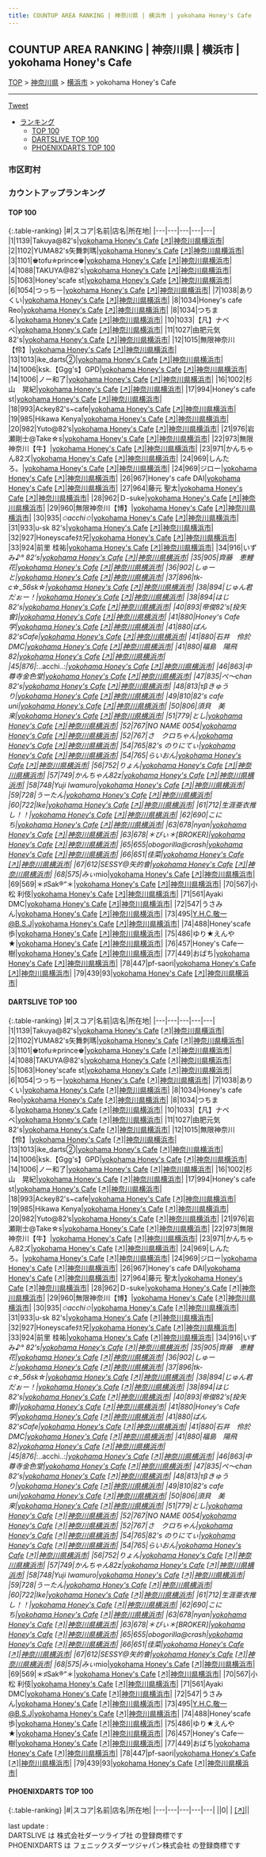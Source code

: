 ```yaml
---
title: COUNTUP AREA RANKING | 神奈川県 | 横浜市 | yokohama Honey's Cafe
---
```

## COUNTUP AREA RANKING | 神奈川県 | 横浜市 | yokohama Honey's Cafe

[TOP](/darts/rank/) > [神奈川県](/darts/rank/神奈川県/) > [横浜市](/darts/rank/神奈川県/横浜市/) > yokohama Honey's Cafe

___

<a href="https://twitter.com/share?ref_src=twsrc%5Etfw" data-text="COUNTUP AREA RANKING | 神奈川県横浜市yokohama Honey's Cafe" class="twitter-share-button" data-hashtags="DARTSLIVE,PHOENIXDARTS,darts,ダーツ" data-show-count="false">Tweet</a>

* [ランキング](#カウントアップランキング)
    * [TOP 100](#top-100)
    * [DARTSLIVE TOP 100](#dartslive-top-100)
    * [PHOENIXDARTS TOP 100](#phoenixdarts-top-100)

### 市区町村

<ul>

</ul>

### カウントアップランキング

#### TOP 100



{:.table-ranking}
|#|スコア|名前|店名|所在地|
|---|---|---|---|---|
|1|1139|<span class="rank-name-dl">Takuya@82&#x27;s</span>|<a href="/darts/rank/shops/77fa41a1565e825c0d9b047a20a7ba1e.html">yokohama Honey's Cafe</a> <a href="https://search.dartslive.com/jp/shop/77fa41a1565e825c0d9b047a20a7ba1e">[↗]</a>|<a href="/darts/rank/神奈川県/横浜市">神奈川県横浜市</a>|
|2|1102|<span class="rank-name-dl">YUMA82&#x27;s矢舞刺瑪</span>|<a href="/darts/rank/shops/77fa41a1565e825c0d9b047a20a7ba1e.html">yokohama Honey's Cafe</a> <a href="https://search.dartslive.com/jp/shop/77fa41a1565e825c0d9b047a20a7ba1e">[↗]</a>|<a href="/darts/rank/神奈川県/横浜市">神奈川県横浜市</a>|
|3|1101|<span class="rank-name-dl">♚tofu✯prince♚</span>|<a href="/darts/rank/shops/77fa41a1565e825c0d9b047a20a7ba1e.html">yokohama Honey's Cafe</a> <a href="https://search.dartslive.com/jp/shop/77fa41a1565e825c0d9b047a20a7ba1e">[↗]</a>|<a href="/darts/rank/神奈川県/横浜市">神奈川県横浜市</a>|
|4|1088|<span class="rank-name-dl">TAKUYA@82&#x27;s</span>|<a href="/darts/rank/shops/77fa41a1565e825c0d9b047a20a7ba1e.html">yokohama Honey's Cafe</a> <a href="https://search.dartslive.com/jp/shop/77fa41a1565e825c0d9b047a20a7ba1e">[↗]</a>|<a href="/darts/rank/神奈川県/横浜市">神奈川県横浜市</a>|
|5|1063|<span class="rank-name-dl">Honey&#x27;scafe st</span>|<a href="/darts/rank/shops/77fa41a1565e825c0d9b047a20a7ba1e.html">yokohama Honey's Cafe</a> <a href="https://search.dartslive.com/jp/shop/77fa41a1565e825c0d9b047a20a7ba1e">[↗]</a>|<a href="/darts/rank/神奈川県/横浜市">神奈川県横浜市</a>|
|6|1054|<span class="rank-name-dl">つっちー</span>|<a href="/darts/rank/shops/77fa41a1565e825c0d9b047a20a7ba1e.html">yokohama Honey's Cafe</a> <a href="https://search.dartslive.com/jp/shop/77fa41a1565e825c0d9b047a20a7ba1e">[↗]</a>|<a href="/darts/rank/神奈川県/横浜市">神奈川県横浜市</a>|
|7|1038|<span class="rank-name-dl">ありくい</span>|<a href="/darts/rank/shops/77fa41a1565e825c0d9b047a20a7ba1e.html">yokohama Honey's Cafe</a> <a href="https://search.dartslive.com/jp/shop/77fa41a1565e825c0d9b047a20a7ba1e">[↗]</a>|<a href="/darts/rank/神奈川県/横浜市">神奈川県横浜市</a>|
|8|1034|<span class="rank-name-dl">Honey&#x27;s cafe Reo</span>|<a href="/darts/rank/shops/77fa41a1565e825c0d9b047a20a7ba1e.html">yokohama Honey's Cafe</a> <a href="https://search.dartslive.com/jp/shop/77fa41a1565e825c0d9b047a20a7ba1e">[↗]</a>|<a href="/darts/rank/神奈川県/横浜市">神奈川県横浜市</a>|
|8|1034|<span class="rank-name-dl">つちまる</span>|<a href="/darts/rank/shops/77fa41a1565e825c0d9b047a20a7ba1e.html">yokohama Honey's Cafe</a> <a href="https://search.dartslive.com/jp/shop/77fa41a1565e825c0d9b047a20a7ba1e">[↗]</a>|<a href="/darts/rank/神奈川県/横浜市">神奈川県横浜市</a>|
|10|1033|<span class="rank-name-dl">【凡】ナベベ</span>|<a href="/darts/rank/shops/77fa41a1565e825c0d9b047a20a7ba1e.html">yokohama Honey's Cafe</a> <a href="https://search.dartslive.com/jp/shop/77fa41a1565e825c0d9b047a20a7ba1e">[↗]</a>|<a href="/darts/rank/神奈川県/横浜市">神奈川県横浜市</a>|
|11|1027|<span class="rank-name-dl">由肥元気82&#x27;s</span>|<a href="/darts/rank/shops/77fa41a1565e825c0d9b047a20a7ba1e.html">yokohama Honey's Cafe</a> <a href="https://search.dartslive.com/jp/shop/77fa41a1565e825c0d9b047a20a7ba1e">[↗]</a>|<a href="/darts/rank/神奈川県/横浜市">神奈川県横浜市</a>|
|12|1015|<span class="rank-name-dl">無限神奈川【伶】</span>|<a href="/darts/rank/shops/77fa41a1565e825c0d9b047a20a7ba1e.html">yokohama Honey's Cafe</a> <a href="https://search.dartslive.com/jp/shop/77fa41a1565e825c0d9b047a20a7ba1e">[↗]</a>|<a href="/darts/rank/神奈川県/横浜市">神奈川県横浜市</a>|
|13|1013|<span class="rank-name-dl">ike_darts②</span>|<a href="/darts/rank/shops/77fa41a1565e825c0d9b047a20a7ba1e.html">yokohama Honey's Cafe</a> <a href="https://search.dartslive.com/jp/shop/77fa41a1565e825c0d9b047a20a7ba1e">[↗]</a>|<a href="/darts/rank/神奈川県/横浜市">神奈川県横浜市</a>|
|14|1006|<span class="rank-name-dl">ksk.【Ggg&#x27;s】GPD</span>|<a href="/darts/rank/shops/77fa41a1565e825c0d9b047a20a7ba1e.html">yokohama Honey's Cafe</a> <a href="https://search.dartslive.com/jp/shop/77fa41a1565e825c0d9b047a20a7ba1e">[↗]</a>|<a href="/darts/rank/神奈川県/横浜市">神奈川県横浜市</a>|
|14|1006|<span class="rank-name-dl">ノー和了</span>|<a href="/darts/rank/shops/77fa41a1565e825c0d9b047a20a7ba1e.html">yokohama Honey's Cafe</a> <a href="https://search.dartslive.com/jp/shop/77fa41a1565e825c0d9b047a20a7ba1e">[↗]</a>|<a href="/darts/rank/神奈川県/横浜市">神奈川県横浜市</a>|
|16|1002|<span class="rank-name-dl">杉山　晃紀</span>|<a href="/darts/rank/shops/77fa41a1565e825c0d9b047a20a7ba1e.html">yokohama Honey's Cafe</a> <a href="https://search.dartslive.com/jp/shop/77fa41a1565e825c0d9b047a20a7ba1e">[↗]</a>|<a href="/darts/rank/神奈川県/横浜市">神奈川県横浜市</a>|
|17|994|<span class="rank-name-dl">Honey&#x27;s cafe st</span>|<a href="/darts/rank/shops/77fa41a1565e825c0d9b047a20a7ba1e.html">yokohama Honey's Cafe</a> <a href="https://search.dartslive.com/jp/shop/77fa41a1565e825c0d9b047a20a7ba1e">[↗]</a>|<a href="/darts/rank/神奈川県/横浜市">神奈川県横浜市</a>|
|18|993|<span class="rank-name-dl">Ackey82&#x27;s~cafe</span>|<a href="/darts/rank/shops/77fa41a1565e825c0d9b047a20a7ba1e.html">yokohama Honey's Cafe</a> <a href="https://search.dartslive.com/jp/shop/77fa41a1565e825c0d9b047a20a7ba1e">[↗]</a>|<a href="/darts/rank/神奈川県/横浜市">神奈川県横浜市</a>|
|19|985|<span class="rank-name-dl">Hikawa Kenya</span>|<a href="/darts/rank/shops/77fa41a1565e825c0d9b047a20a7ba1e.html">yokohama Honey's Cafe</a> <a href="https://search.dartslive.com/jp/shop/77fa41a1565e825c0d9b047a20a7ba1e">[↗]</a>|<a href="/darts/rank/神奈川県/横浜市">神奈川県横浜市</a>|
|20|982|<span class="rank-name-dl">Yuto@82’s</span>|<a href="/darts/rank/shops/77fa41a1565e825c0d9b047a20a7ba1e.html">yokohama Honey's Cafe</a> <a href="https://search.dartslive.com/jp/shop/77fa41a1565e825c0d9b047a20a7ba1e">[↗]</a>|<a href="/darts/rank/神奈川県/横浜市">神奈川県横浜市</a>|
|21|976|<span class="rank-name-dl">岩瀬剛士@Take☆s</span>|<a href="/darts/rank/shops/77fa41a1565e825c0d9b047a20a7ba1e.html">yokohama Honey's Cafe</a> <a href="https://search.dartslive.com/jp/shop/77fa41a1565e825c0d9b047a20a7ba1e">[↗]</a>|<a href="/darts/rank/神奈川県/横浜市">神奈川県横浜市</a>|
|22|973|<span class="rank-name-dl">無限神奈川【牛】</span>|<a href="/darts/rank/shops/77fa41a1565e825c0d9b047a20a7ba1e.html">yokohama Honey's Cafe</a> <a href="https://search.dartslive.com/jp/shop/77fa41a1565e825c0d9b047a20a7ba1e">[↗]</a>|<a href="/darts/rank/神奈川県/横浜市">神奈川県横浜市</a>|
|23|971|<span class="rank-name-dl">かんちゃん82ズ</span>|<a href="/darts/rank/shops/77fa41a1565e825c0d9b047a20a7ba1e.html">yokohama Honey's Cafe</a> <a href="https://search.dartslive.com/jp/shop/77fa41a1565e825c0d9b047a20a7ba1e">[↗]</a>|<a href="/darts/rank/神奈川県/横浜市">神奈川県横浜市</a>|
|24|969|<span class="rank-name-dl">しんたろ。</span>|<a href="/darts/rank/shops/77fa41a1565e825c0d9b047a20a7ba1e.html">yokohama Honey's Cafe</a> <a href="https://search.dartslive.com/jp/shop/77fa41a1565e825c0d9b047a20a7ba1e">[↗]</a>|<a href="/darts/rank/神奈川県/横浜市">神奈川県横浜市</a>|
|24|969|<span class="rank-name-dl">ジロー</span>|<a href="/darts/rank/shops/77fa41a1565e825c0d9b047a20a7ba1e.html">yokohama Honey's Cafe</a> <a href="https://search.dartslive.com/jp/shop/77fa41a1565e825c0d9b047a20a7ba1e">[↗]</a>|<a href="/darts/rank/神奈川県/横浜市">神奈川県横浜市</a>|
|26|967|<span class="rank-name-dl">Honey&#x27;s cafe DAI</span>|<a href="/darts/rank/shops/77fa41a1565e825c0d9b047a20a7ba1e.html">yokohama Honey's Cafe</a> <a href="https://search.dartslive.com/jp/shop/77fa41a1565e825c0d9b047a20a7ba1e">[↗]</a>|<a href="/darts/rank/神奈川県/横浜市">神奈川県横浜市</a>|
|27|964|<span class="rank-name-dl">藤元 聖太</span>|<a href="/darts/rank/shops/77fa41a1565e825c0d9b047a20a7ba1e.html">yokohama Honey's Cafe</a> <a href="https://search.dartslive.com/jp/shop/77fa41a1565e825c0d9b047a20a7ba1e">[↗]</a>|<a href="/darts/rank/神奈川県/横浜市">神奈川県横浜市</a>|
|28|962|<span class="rank-name-dl">Ｄ-suke</span>|<a href="/darts/rank/shops/77fa41a1565e825c0d9b047a20a7ba1e.html">yokohama Honey's Cafe</a> <a href="https://search.dartslive.com/jp/shop/77fa41a1565e825c0d9b047a20a7ba1e">[↗]</a>|<a href="/darts/rank/神奈川県/横浜市">神奈川県横浜市</a>|
|29|960|<span class="rank-name-dl">無限神奈川【博】</span>|<a href="/darts/rank/shops/77fa41a1565e825c0d9b047a20a7ba1e.html">yokohama Honey's Cafe</a> <a href="https://search.dartslive.com/jp/shop/77fa41a1565e825c0d9b047a20a7ba1e">[↗]</a>|<a href="/darts/rank/神奈川県/横浜市">神奈川県横浜市</a>|
|30|935|<span class="rank-name-dl">*✩acchi✩*</span>|<a href="/darts/rank/shops/77fa41a1565e825c0d9b047a20a7ba1e.html">yokohama Honey's Cafe</a> <a href="https://search.dartslive.com/jp/shop/77fa41a1565e825c0d9b047a20a7ba1e">[↗]</a>|<a href="/darts/rank/神奈川県/横浜市">神奈川県横浜市</a>|
|31|933|<span class="rank-name-dl">u-sk 82&#x27;s</span>|<a href="/darts/rank/shops/77fa41a1565e825c0d9b047a20a7ba1e.html">yokohama Honey's Cafe</a> <a href="https://search.dartslive.com/jp/shop/77fa41a1565e825c0d9b047a20a7ba1e">[↗]</a>|<a href="/darts/rank/神奈川県/横浜市">神奈川県横浜市</a>|
|32|927|<span class="rank-name-dl">Honeyscafeﾀｶ兄</span>|<a href="/darts/rank/shops/77fa41a1565e825c0d9b047a20a7ba1e.html">yokohama Honey's Cafe</a> <a href="https://search.dartslive.com/jp/shop/77fa41a1565e825c0d9b047a20a7ba1e">[↗]</a>|<a href="/darts/rank/神奈川県/横浜市">神奈川県横浜市</a>|
|33|924|<span class="rank-name-dl">前里 桂祐</span>|<a href="/darts/rank/shops/77fa41a1565e825c0d9b047a20a7ba1e.html">yokohama Honey's Cafe</a> <a href="https://search.dartslive.com/jp/shop/77fa41a1565e825c0d9b047a20a7ba1e">[↗]</a>|<a href="/darts/rank/神奈川県/横浜市">神奈川県横浜市</a>|
|34|916|<span class="rank-name-dl">いずみ♪*° 82&#x27;s</span>|<a href="/darts/rank/shops/77fa41a1565e825c0d9b047a20a7ba1e.html">yokohama Honey's Cafe</a> <a href="https://search.dartslive.com/jp/shop/77fa41a1565e825c0d9b047a20a7ba1e">[↗]</a>|<a href="/darts/rank/神奈川県/横浜市">神奈川県横浜市</a>|
|35|905|<span class="rank-name-dl">齊藤　恵鯉花</span>|<a href="/darts/rank/shops/77fa41a1565e825c0d9b047a20a7ba1e.html">yokohama Honey's Cafe</a> <a href="https://search.dartslive.com/jp/shop/77fa41a1565e825c0d9b047a20a7ba1e">[↗]</a>|<a href="/darts/rank/神奈川県/横浜市">神奈川県横浜市</a>|
|36|902|<span class="rank-name-dl">しゅーと</span>|<a href="/darts/rank/shops/77fa41a1565e825c0d9b047a20a7ba1e.html">yokohama Honey's Cafe</a> <a href="https://search.dartslive.com/jp/shop/77fa41a1565e825c0d9b047a20a7ba1e">[↗]</a>|<a href="/darts/rank/神奈川県/横浜市">神奈川県横浜市</a>|
|37|896|<span class="rank-name-dl">tk-c☆_56sk☆</span>|<a href="/darts/rank/shops/77fa41a1565e825c0d9b047a20a7ba1e.html">yokohama Honey's Cafe</a> <a href="https://search.dartslive.com/jp/shop/77fa41a1565e825c0d9b047a20a7ba1e">[↗]</a>|<a href="/darts/rank/神奈川県/横浜市">神奈川県横浜市</a>|
|38|894|<span class="rank-name-dl">じゅん君だぉー！</span>|<a href="/darts/rank/shops/77fa41a1565e825c0d9b047a20a7ba1e.html">yokohama Honey's Cafe</a> <a href="https://search.dartslive.com/jp/shop/77fa41a1565e825c0d9b047a20a7ba1e">[↗]</a>|<a href="/darts/rank/神奈川県/横浜市">神奈川県横浜市</a>|
|38|894|<span class="rank-name-dl">はじ 82&#x27;s</span>|<a href="/darts/rank/shops/77fa41a1565e825c0d9b047a20a7ba1e.html">yokohama Honey's Cafe</a> <a href="https://search.dartslive.com/jp/shop/77fa41a1565e825c0d9b047a20a7ba1e">[↗]</a>|<a href="/darts/rank/神奈川県/横浜市">神奈川県横浜市</a>|
|40|893|<span class="rank-name-dl">帝俊82&#x27;s[投矢會]</span>|<a href="/darts/rank/shops/77fa41a1565e825c0d9b047a20a7ba1e.html">yokohama Honey's Cafe</a> <a href="https://search.dartslive.com/jp/shop/77fa41a1565e825c0d9b047a20a7ba1e">[↗]</a>|<a href="/darts/rank/神奈川県/横浜市">神奈川県横浜市</a>|
|41|880|<span class="rank-name-dl">Honey&#x27;s Cafe 学</span>|<a href="/darts/rank/shops/77fa41a1565e825c0d9b047a20a7ba1e.html">yokohama Honey's Cafe</a> <a href="https://search.dartslive.com/jp/shop/77fa41a1565e825c0d9b047a20a7ba1e">[↗]</a>|<a href="/darts/rank/神奈川県/横浜市">神奈川県横浜市</a>|
|41|880|<span class="rank-name-dl">ばん 82&#x27;sCafe</span>|<a href="/darts/rank/shops/77fa41a1565e825c0d9b047a20a7ba1e.html">yokohama Honey's Cafe</a> <a href="https://search.dartslive.com/jp/shop/77fa41a1565e825c0d9b047a20a7ba1e">[↗]</a>|<a href="/darts/rank/神奈川県/横浜市">神奈川県横浜市</a>|
|41|880|<span class="rank-name-dl">石井　伶於　DMC</span>|<a href="/darts/rank/shops/77fa41a1565e825c0d9b047a20a7ba1e.html">yokohama Honey's Cafe</a> <a href="https://search.dartslive.com/jp/shop/77fa41a1565e825c0d9b047a20a7ba1e">[↗]</a>|<a href="/darts/rank/神奈川県/横浜市">神奈川県横浜市</a>|
|41|880|<span class="rank-name-dl">福島　陽飛 82</span>|<a href="/darts/rank/shops/77fa41a1565e825c0d9b047a20a7ba1e.html">yokohama Honey's Cafe</a> <a href="https://search.dartslive.com/jp/shop/77fa41a1565e825c0d9b047a20a7ba1e">[↗]</a>|<a href="/darts/rank/神奈川県/横浜市">神奈川県横浜市</a>|
|45|876|<span class="rank-name-dl">*:..acchi..:*</span>|<a href="/darts/rank/shops/77fa41a1565e825c0d9b047a20a7ba1e.html">yokohama Honey's Cafe</a> <a href="https://search.dartslive.com/jp/shop/77fa41a1565e825c0d9b047a20a7ba1e">[↗]</a>|<a href="/darts/rank/神奈川県/横浜市">神奈川県横浜市</a>|
|46|863|<span class="rank-name-dl">中尊寺金色堂</span>|<a href="/darts/rank/shops/77fa41a1565e825c0d9b047a20a7ba1e.html">yokohama Honey's Cafe</a> <a href="https://search.dartslive.com/jp/shop/77fa41a1565e825c0d9b047a20a7ba1e">[↗]</a>|<a href="/darts/rank/神奈川県/横浜市">神奈川県横浜市</a>|
|47|835|<span class="rank-name-dl">ぺ～chan 82&#x27;s</span>|<a href="/darts/rank/shops/77fa41a1565e825c0d9b047a20a7ba1e.html">yokohama Honey's Cafe</a> <a href="https://search.dartslive.com/jp/shop/77fa41a1565e825c0d9b047a20a7ba1e">[↗]</a>|<a href="/darts/rank/神奈川県/横浜市">神奈川県横浜市</a>|
|48|813|<span class="rank-name-dl">τβきゅうり</span>|<a href="/darts/rank/shops/77fa41a1565e825c0d9b047a20a7ba1e.html">yokohama Honey's Cafe</a> <a href="https://search.dartslive.com/jp/shop/77fa41a1565e825c0d9b047a20a7ba1e">[↗]</a>|<a href="/darts/rank/神奈川県/横浜市">神奈川県横浜市</a>|
|49|810|<span class="rank-name-dl">82&#x27;s cafe uni</span>|<a href="/darts/rank/shops/77fa41a1565e825c0d9b047a20a7ba1e.html">yokohama Honey's Cafe</a> <a href="https://search.dartslive.com/jp/shop/77fa41a1565e825c0d9b047a20a7ba1e">[↗]</a>|<a href="/darts/rank/神奈川県/横浜市">神奈川県横浜市</a>|
|50|806|<span class="rank-name-dl">須貝　美来</span>|<a href="/darts/rank/shops/77fa41a1565e825c0d9b047a20a7ba1e.html">yokohama Honey's Cafe</a> <a href="https://search.dartslive.com/jp/shop/77fa41a1565e825c0d9b047a20a7ba1e">[↗]</a>|<a href="/darts/rank/神奈川県/横浜市">神奈川県横浜市</a>|
|51|779|<span class="rank-name-dl">とし</span>|<a href="/darts/rank/shops/77fa41a1565e825c0d9b047a20a7ba1e.html">yokohama Honey's Cafe</a> <a href="https://search.dartslive.com/jp/shop/77fa41a1565e825c0d9b047a20a7ba1e">[↗]</a>|<a href="/darts/rank/神奈川県/横浜市">神奈川県横浜市</a>|
|52|767|<span class="rank-name-dl">NO NAME 0054</span>|<a href="/darts/rank/shops/77fa41a1565e825c0d9b047a20a7ba1e.html">yokohama Honey's Cafe</a> <a href="https://search.dartslive.com/jp/shop/77fa41a1565e825c0d9b047a20a7ba1e">[↗]</a>|<a href="/darts/rank/神奈川県/横浜市">神奈川県横浜市</a>|
|52|767|<span class="rank-name-dl">さ　クロちゃん</span>|<a href="/darts/rank/shops/77fa41a1565e825c0d9b047a20a7ba1e.html">yokohama Honey's Cafe</a> <a href="https://search.dartslive.com/jp/shop/77fa41a1565e825c0d9b047a20a7ba1e">[↗]</a>|<a href="/darts/rank/神奈川県/横浜市">神奈川県横浜市</a>|
|54|765|<span class="rank-name-dl">82&#x27;s のりにてぃ</span>|<a href="/darts/rank/shops/77fa41a1565e825c0d9b047a20a7ba1e.html">yokohama Honey's Cafe</a> <a href="https://search.dartslive.com/jp/shop/77fa41a1565e825c0d9b047a20a7ba1e">[↗]</a>|<a href="/darts/rank/神奈川県/横浜市">神奈川県横浜市</a>|
|54|765|<span class="rank-name-dl">らいおん</span>|<a href="/darts/rank/shops/77fa41a1565e825c0d9b047a20a7ba1e.html">yokohama Honey's Cafe</a> <a href="https://search.dartslive.com/jp/shop/77fa41a1565e825c0d9b047a20a7ba1e">[↗]</a>|<a href="/darts/rank/神奈川県/横浜市">神奈川県横浜市</a>|
|56|752|<span class="rank-name-dl">りょん</span>|<a href="/darts/rank/shops/77fa41a1565e825c0d9b047a20a7ba1e.html">yokohama Honey's Cafe</a> <a href="https://search.dartslive.com/jp/shop/77fa41a1565e825c0d9b047a20a7ba1e">[↗]</a>|<a href="/darts/rank/神奈川県/横浜市">神奈川県横浜市</a>|
|57|749|<span class="rank-name-dl">かんちゃん82z</span>|<a href="/darts/rank/shops/77fa41a1565e825c0d9b047a20a7ba1e.html">yokohama Honey's Cafe</a> <a href="https://search.dartslive.com/jp/shop/77fa41a1565e825c0d9b047a20a7ba1e">[↗]</a>|<a href="/darts/rank/神奈川県/横浜市">神奈川県横浜市</a>|
|58|748|<span class="rank-name-dl">Yuji Iwamuro</span>|<a href="/darts/rank/shops/77fa41a1565e825c0d9b047a20a7ba1e.html">yokohama Honey's Cafe</a> <a href="https://search.dartslive.com/jp/shop/77fa41a1565e825c0d9b047a20a7ba1e">[↗]</a>|<a href="/darts/rank/神奈川県/横浜市">神奈川県横浜市</a>|
|59|728|<span class="rank-name-dl">うーたん</span>|<a href="/darts/rank/shops/77fa41a1565e825c0d9b047a20a7ba1e.html">yokohama Honey's Cafe</a> <a href="https://search.dartslive.com/jp/shop/77fa41a1565e825c0d9b047a20a7ba1e">[↗]</a>|<a href="/darts/rank/神奈川県/横浜市">神奈川県横浜市</a>|
|60|722|<span class="rank-name-dl">Ike</span>|<a href="/darts/rank/shops/77fa41a1565e825c0d9b047a20a7ba1e.html">yokohama Honey's Cafe</a> <a href="https://search.dartslive.com/jp/shop/77fa41a1565e825c0d9b047a20a7ba1e">[↗]</a>|<a href="/darts/rank/神奈川県/横浜市">神奈川県横浜市</a>|
|61|712|<span class="rank-name-dl">生涯亜衣推し！！</span>|<a href="/darts/rank/shops/77fa41a1565e825c0d9b047a20a7ba1e.html">yokohama Honey's Cafe</a> <a href="https://search.dartslive.com/jp/shop/77fa41a1565e825c0d9b047a20a7ba1e">[↗]</a>|<a href="/darts/rank/神奈川県/横浜市">神奈川県横浜市</a>|
|62|690|<span class="rank-name-dl">こにち</span>|<a href="/darts/rank/shops/77fa41a1565e825c0d9b047a20a7ba1e.html">yokohama Honey's Cafe</a> <a href="https://search.dartslive.com/jp/shop/77fa41a1565e825c0d9b047a20a7ba1e">[↗]</a>|<a href="/darts/rank/神奈川県/横浜市">神奈川県横浜市</a>|
|63|678|<span class="rank-name-dl">nyan</span>|<a href="/darts/rank/shops/77fa41a1565e825c0d9b047a20a7ba1e.html">yokohama Honey's Cafe</a> <a href="https://search.dartslive.com/jp/shop/77fa41a1565e825c0d9b047a20a7ba1e">[↗]</a>|<a href="/darts/rank/神奈川県/横浜市">神奈川県横浜市</a>|
|63|678|<span class="rank-name-dl">＊ぴぃ＊[BROKER]</span>|<a href="/darts/rank/shops/77fa41a1565e825c0d9b047a20a7ba1e.html">yokohama Honey's Cafe</a> <a href="https://search.dartslive.com/jp/shop/77fa41a1565e825c0d9b047a20a7ba1e">[↗]</a>|<a href="/darts/rank/神奈川県/横浜市">神奈川県横浜市</a>|
|65|655|<span class="rank-name-dl">obogorilla@crash</span>|<a href="/darts/rank/shops/77fa41a1565e825c0d9b047a20a7ba1e.html">yokohama Honey's Cafe</a> <a href="https://search.dartslive.com/jp/shop/77fa41a1565e825c0d9b047a20a7ba1e">[↗]</a>|<a href="/darts/rank/神奈川県/横浜市">神奈川県横浜市</a>|
|66|651|<span class="rank-name-dl">佳菜</span>|<a href="/darts/rank/shops/77fa41a1565e825c0d9b047a20a7ba1e.html">yokohama Honey's Cafe</a> <a href="https://search.dartslive.com/jp/shop/77fa41a1565e825c0d9b047a20a7ba1e">[↗]</a>|<a href="/darts/rank/神奈川県/横浜市">神奈川県横浜市</a>|
|67|612|<span class="rank-name-dl">SESSY@矢的會</span>|<a href="/darts/rank/shops/77fa41a1565e825c0d9b047a20a7ba1e.html">yokohama Honey's Cafe</a> <a href="https://search.dartslive.com/jp/shop/77fa41a1565e825c0d9b047a20a7ba1e">[↗]</a>|<a href="/darts/rank/神奈川県/横浜市">神奈川県横浜市</a>|
|68|575|<span class="rank-name-dl">みぃ*mio</span>|<a href="/darts/rank/shops/77fa41a1565e825c0d9b047a20a7ba1e.html">yokohama Honey's Cafe</a> <a href="https://search.dartslive.com/jp/shop/77fa41a1565e825c0d9b047a20a7ba1e">[↗]</a>|<a href="/darts/rank/神奈川県/横浜市">神奈川県横浜市</a>|
|69|569|<span class="rank-name-dl">＊♯Sak®︎“＊</span>|<a href="/darts/rank/shops/77fa41a1565e825c0d9b047a20a7ba1e.html">yokohama Honey's Cafe</a> <a href="https://search.dartslive.com/jp/shop/77fa41a1565e825c0d9b047a20a7ba1e">[↗]</a>|<a href="/darts/rank/神奈川県/横浜市">神奈川県横浜市</a>|
|70|567|<span class="rank-name-dl">小松 利伎</span>|<a href="/darts/rank/shops/77fa41a1565e825c0d9b047a20a7ba1e.html">yokohama Honey's Cafe</a> <a href="https://search.dartslive.com/jp/shop/77fa41a1565e825c0d9b047a20a7ba1e">[↗]</a>|<a href="/darts/rank/神奈川県/横浜市">神奈川県横浜市</a>|
|71|561|<span class="rank-name-dl">Ayaki DMC</span>|<a href="/darts/rank/shops/77fa41a1565e825c0d9b047a20a7ba1e.html">yokohama Honey's Cafe</a> <a href="https://search.dartslive.com/jp/shop/77fa41a1565e825c0d9b047a20a7ba1e">[↗]</a>|<a href="/darts/rank/神奈川県/横浜市">神奈川県横浜市</a>|
|72|547|<span class="rank-name-dl">うさみん</span>|<a href="/darts/rank/shops/77fa41a1565e825c0d9b047a20a7ba1e.html">yokohama Honey's Cafe</a> <a href="https://search.dartslive.com/jp/shop/77fa41a1565e825c0d9b047a20a7ba1e">[↗]</a>|<a href="/darts/rank/神奈川県/横浜市">神奈川県横浜市</a>|
|73|495|<span class="rank-name-dl">Y.H.C.敬一@B.S.J</span>|<a href="/darts/rank/shops/77fa41a1565e825c0d9b047a20a7ba1e.html">yokohama Honey's Cafe</a> <a href="https://search.dartslive.com/jp/shop/77fa41a1565e825c0d9b047a20a7ba1e">[↗]</a>|<a href="/darts/rank/神奈川県/横浜市">神奈川県横浜市</a>|
|74|488|<span class="rank-name-dl">Honey&#x27;scafe 歩</span>|<a href="/darts/rank/shops/77fa41a1565e825c0d9b047a20a7ba1e.html">yokohama Honey's Cafe</a> <a href="https://search.dartslive.com/jp/shop/77fa41a1565e825c0d9b047a20a7ba1e">[↗]</a>|<a href="/darts/rank/神奈川県/横浜市">神奈川県横浜市</a>|
|75|486|<span class="rank-name-dl">ゆり★えんや★</span>|<a href="/darts/rank/shops/77fa41a1565e825c0d9b047a20a7ba1e.html">yokohama Honey's Cafe</a> <a href="https://search.dartslive.com/jp/shop/77fa41a1565e825c0d9b047a20a7ba1e">[↗]</a>|<a href="/darts/rank/神奈川県/横浜市">神奈川県横浜市</a>|
|76|457|<span class="rank-name-dl">Honey&#x27;s Cafe一樹</span>|<a href="/darts/rank/shops/77fa41a1565e825c0d9b047a20a7ba1e.html">yokohama Honey's Cafe</a> <a href="https://search.dartslive.com/jp/shop/77fa41a1565e825c0d9b047a20a7ba1e">[↗]</a>|<a href="/darts/rank/神奈川県/横浜市">神奈川県横浜市</a>|
|77|449|<span class="rank-name-dl">おばち</span>|<a href="/darts/rank/shops/77fa41a1565e825c0d9b047a20a7ba1e.html">yokohama Honey's Cafe</a> <a href="https://search.dartslive.com/jp/shop/77fa41a1565e825c0d9b047a20a7ba1e">[↗]</a>|<a href="/darts/rank/神奈川県/横浜市">神奈川県横浜市</a>|
|78|447|<span class="rank-name-dl">pf-saori</span>|<a href="/darts/rank/shops/77fa41a1565e825c0d9b047a20a7ba1e.html">yokohama Honey's Cafe</a> <a href="https://search.dartslive.com/jp/shop/77fa41a1565e825c0d9b047a20a7ba1e">[↗]</a>|<a href="/darts/rank/神奈川県/横浜市">神奈川県横浜市</a>|
|79|439|<span class="rank-name-dl">93</span>|<a href="/darts/rank/shops/77fa41a1565e825c0d9b047a20a7ba1e.html">yokohama Honey's Cafe</a> <a href="https://search.dartslive.com/jp/shop/77fa41a1565e825c0d9b047a20a7ba1e">[↗]</a>|<a href="/darts/rank/神奈川県/横浜市">神奈川県横浜市</a>|


#### DARTSLIVE TOP 100



{:.table-ranking}
|#|スコア|名前|店名|所在地|
|---|---|---|---|---|
|1|1139|<span class="rank-name-dl">Takuya@82&#x27;s</span>|<a href="/darts/rank/shops/77fa41a1565e825c0d9b047a20a7ba1e.html">yokohama Honey's Cafe</a> <a href="https://search.dartslive.com/jp/shop/77fa41a1565e825c0d9b047a20a7ba1e">[↗]</a>|<a href="/darts/rank/神奈川県/横浜市">神奈川県横浜市</a>|
|2|1102|<span class="rank-name-dl">YUMA82&#x27;s矢舞刺瑪</span>|<a href="/darts/rank/shops/77fa41a1565e825c0d9b047a20a7ba1e.html">yokohama Honey's Cafe</a> <a href="https://search.dartslive.com/jp/shop/77fa41a1565e825c0d9b047a20a7ba1e">[↗]</a>|<a href="/darts/rank/神奈川県/横浜市">神奈川県横浜市</a>|
|3|1101|<span class="rank-name-dl">♚tofu✯prince♚</span>|<a href="/darts/rank/shops/77fa41a1565e825c0d9b047a20a7ba1e.html">yokohama Honey's Cafe</a> <a href="https://search.dartslive.com/jp/shop/77fa41a1565e825c0d9b047a20a7ba1e">[↗]</a>|<a href="/darts/rank/神奈川県/横浜市">神奈川県横浜市</a>|
|4|1088|<span class="rank-name-dl">TAKUYA@82&#x27;s</span>|<a href="/darts/rank/shops/77fa41a1565e825c0d9b047a20a7ba1e.html">yokohama Honey's Cafe</a> <a href="https://search.dartslive.com/jp/shop/77fa41a1565e825c0d9b047a20a7ba1e">[↗]</a>|<a href="/darts/rank/神奈川県/横浜市">神奈川県横浜市</a>|
|5|1063|<span class="rank-name-dl">Honey&#x27;scafe st</span>|<a href="/darts/rank/shops/77fa41a1565e825c0d9b047a20a7ba1e.html">yokohama Honey's Cafe</a> <a href="https://search.dartslive.com/jp/shop/77fa41a1565e825c0d9b047a20a7ba1e">[↗]</a>|<a href="/darts/rank/神奈川県/横浜市">神奈川県横浜市</a>|
|6|1054|<span class="rank-name-dl">つっちー</span>|<a href="/darts/rank/shops/77fa41a1565e825c0d9b047a20a7ba1e.html">yokohama Honey's Cafe</a> <a href="https://search.dartslive.com/jp/shop/77fa41a1565e825c0d9b047a20a7ba1e">[↗]</a>|<a href="/darts/rank/神奈川県/横浜市">神奈川県横浜市</a>|
|7|1038|<span class="rank-name-dl">ありくい</span>|<a href="/darts/rank/shops/77fa41a1565e825c0d9b047a20a7ba1e.html">yokohama Honey's Cafe</a> <a href="https://search.dartslive.com/jp/shop/77fa41a1565e825c0d9b047a20a7ba1e">[↗]</a>|<a href="/darts/rank/神奈川県/横浜市">神奈川県横浜市</a>|
|8|1034|<span class="rank-name-dl">Honey&#x27;s cafe Reo</span>|<a href="/darts/rank/shops/77fa41a1565e825c0d9b047a20a7ba1e.html">yokohama Honey's Cafe</a> <a href="https://search.dartslive.com/jp/shop/77fa41a1565e825c0d9b047a20a7ba1e">[↗]</a>|<a href="/darts/rank/神奈川県/横浜市">神奈川県横浜市</a>|
|8|1034|<span class="rank-name-dl">つちまる</span>|<a href="/darts/rank/shops/77fa41a1565e825c0d9b047a20a7ba1e.html">yokohama Honey's Cafe</a> <a href="https://search.dartslive.com/jp/shop/77fa41a1565e825c0d9b047a20a7ba1e">[↗]</a>|<a href="/darts/rank/神奈川県/横浜市">神奈川県横浜市</a>|
|10|1033|<span class="rank-name-dl">【凡】ナベベ</span>|<a href="/darts/rank/shops/77fa41a1565e825c0d9b047a20a7ba1e.html">yokohama Honey's Cafe</a> <a href="https://search.dartslive.com/jp/shop/77fa41a1565e825c0d9b047a20a7ba1e">[↗]</a>|<a href="/darts/rank/神奈川県/横浜市">神奈川県横浜市</a>|
|11|1027|<span class="rank-name-dl">由肥元気82&#x27;s</span>|<a href="/darts/rank/shops/77fa41a1565e825c0d9b047a20a7ba1e.html">yokohama Honey's Cafe</a> <a href="https://search.dartslive.com/jp/shop/77fa41a1565e825c0d9b047a20a7ba1e">[↗]</a>|<a href="/darts/rank/神奈川県/横浜市">神奈川県横浜市</a>|
|12|1015|<span class="rank-name-dl">無限神奈川【伶】</span>|<a href="/darts/rank/shops/77fa41a1565e825c0d9b047a20a7ba1e.html">yokohama Honey's Cafe</a> <a href="https://search.dartslive.com/jp/shop/77fa41a1565e825c0d9b047a20a7ba1e">[↗]</a>|<a href="/darts/rank/神奈川県/横浜市">神奈川県横浜市</a>|
|13|1013|<span class="rank-name-dl">ike_darts②</span>|<a href="/darts/rank/shops/77fa41a1565e825c0d9b047a20a7ba1e.html">yokohama Honey's Cafe</a> <a href="https://search.dartslive.com/jp/shop/77fa41a1565e825c0d9b047a20a7ba1e">[↗]</a>|<a href="/darts/rank/神奈川県/横浜市">神奈川県横浜市</a>|
|14|1006|<span class="rank-name-dl">ksk.【Ggg&#x27;s】GPD</span>|<a href="/darts/rank/shops/77fa41a1565e825c0d9b047a20a7ba1e.html">yokohama Honey's Cafe</a> <a href="https://search.dartslive.com/jp/shop/77fa41a1565e825c0d9b047a20a7ba1e">[↗]</a>|<a href="/darts/rank/神奈川県/横浜市">神奈川県横浜市</a>|
|14|1006|<span class="rank-name-dl">ノー和了</span>|<a href="/darts/rank/shops/77fa41a1565e825c0d9b047a20a7ba1e.html">yokohama Honey's Cafe</a> <a href="https://search.dartslive.com/jp/shop/77fa41a1565e825c0d9b047a20a7ba1e">[↗]</a>|<a href="/darts/rank/神奈川県/横浜市">神奈川県横浜市</a>|
|16|1002|<span class="rank-name-dl">杉山　晃紀</span>|<a href="/darts/rank/shops/77fa41a1565e825c0d9b047a20a7ba1e.html">yokohama Honey's Cafe</a> <a href="https://search.dartslive.com/jp/shop/77fa41a1565e825c0d9b047a20a7ba1e">[↗]</a>|<a href="/darts/rank/神奈川県/横浜市">神奈川県横浜市</a>|
|17|994|<span class="rank-name-dl">Honey&#x27;s cafe st</span>|<a href="/darts/rank/shops/77fa41a1565e825c0d9b047a20a7ba1e.html">yokohama Honey's Cafe</a> <a href="https://search.dartslive.com/jp/shop/77fa41a1565e825c0d9b047a20a7ba1e">[↗]</a>|<a href="/darts/rank/神奈川県/横浜市">神奈川県横浜市</a>|
|18|993|<span class="rank-name-dl">Ackey82&#x27;s~cafe</span>|<a href="/darts/rank/shops/77fa41a1565e825c0d9b047a20a7ba1e.html">yokohama Honey's Cafe</a> <a href="https://search.dartslive.com/jp/shop/77fa41a1565e825c0d9b047a20a7ba1e">[↗]</a>|<a href="/darts/rank/神奈川県/横浜市">神奈川県横浜市</a>|
|19|985|<span class="rank-name-dl">Hikawa Kenya</span>|<a href="/darts/rank/shops/77fa41a1565e825c0d9b047a20a7ba1e.html">yokohama Honey's Cafe</a> <a href="https://search.dartslive.com/jp/shop/77fa41a1565e825c0d9b047a20a7ba1e">[↗]</a>|<a href="/darts/rank/神奈川県/横浜市">神奈川県横浜市</a>|
|20|982|<span class="rank-name-dl">Yuto@82’s</span>|<a href="/darts/rank/shops/77fa41a1565e825c0d9b047a20a7ba1e.html">yokohama Honey's Cafe</a> <a href="https://search.dartslive.com/jp/shop/77fa41a1565e825c0d9b047a20a7ba1e">[↗]</a>|<a href="/darts/rank/神奈川県/横浜市">神奈川県横浜市</a>|
|21|976|<span class="rank-name-dl">岩瀬剛士@Take☆s</span>|<a href="/darts/rank/shops/77fa41a1565e825c0d9b047a20a7ba1e.html">yokohama Honey's Cafe</a> <a href="https://search.dartslive.com/jp/shop/77fa41a1565e825c0d9b047a20a7ba1e">[↗]</a>|<a href="/darts/rank/神奈川県/横浜市">神奈川県横浜市</a>|
|22|973|<span class="rank-name-dl">無限神奈川【牛】</span>|<a href="/darts/rank/shops/77fa41a1565e825c0d9b047a20a7ba1e.html">yokohama Honey's Cafe</a> <a href="https://search.dartslive.com/jp/shop/77fa41a1565e825c0d9b047a20a7ba1e">[↗]</a>|<a href="/darts/rank/神奈川県/横浜市">神奈川県横浜市</a>|
|23|971|<span class="rank-name-dl">かんちゃん82ズ</span>|<a href="/darts/rank/shops/77fa41a1565e825c0d9b047a20a7ba1e.html">yokohama Honey's Cafe</a> <a href="https://search.dartslive.com/jp/shop/77fa41a1565e825c0d9b047a20a7ba1e">[↗]</a>|<a href="/darts/rank/神奈川県/横浜市">神奈川県横浜市</a>|
|24|969|<span class="rank-name-dl">しんたろ。</span>|<a href="/darts/rank/shops/77fa41a1565e825c0d9b047a20a7ba1e.html">yokohama Honey's Cafe</a> <a href="https://search.dartslive.com/jp/shop/77fa41a1565e825c0d9b047a20a7ba1e">[↗]</a>|<a href="/darts/rank/神奈川県/横浜市">神奈川県横浜市</a>|
|24|969|<span class="rank-name-dl">ジロー</span>|<a href="/darts/rank/shops/77fa41a1565e825c0d9b047a20a7ba1e.html">yokohama Honey's Cafe</a> <a href="https://search.dartslive.com/jp/shop/77fa41a1565e825c0d9b047a20a7ba1e">[↗]</a>|<a href="/darts/rank/神奈川県/横浜市">神奈川県横浜市</a>|
|26|967|<span class="rank-name-dl">Honey&#x27;s cafe DAI</span>|<a href="/darts/rank/shops/77fa41a1565e825c0d9b047a20a7ba1e.html">yokohama Honey's Cafe</a> <a href="https://search.dartslive.com/jp/shop/77fa41a1565e825c0d9b047a20a7ba1e">[↗]</a>|<a href="/darts/rank/神奈川県/横浜市">神奈川県横浜市</a>|
|27|964|<span class="rank-name-dl">藤元 聖太</span>|<a href="/darts/rank/shops/77fa41a1565e825c0d9b047a20a7ba1e.html">yokohama Honey's Cafe</a> <a href="https://search.dartslive.com/jp/shop/77fa41a1565e825c0d9b047a20a7ba1e">[↗]</a>|<a href="/darts/rank/神奈川県/横浜市">神奈川県横浜市</a>|
|28|962|<span class="rank-name-dl">Ｄ-suke</span>|<a href="/darts/rank/shops/77fa41a1565e825c0d9b047a20a7ba1e.html">yokohama Honey's Cafe</a> <a href="https://search.dartslive.com/jp/shop/77fa41a1565e825c0d9b047a20a7ba1e">[↗]</a>|<a href="/darts/rank/神奈川県/横浜市">神奈川県横浜市</a>|
|29|960|<span class="rank-name-dl">無限神奈川【博】</span>|<a href="/darts/rank/shops/77fa41a1565e825c0d9b047a20a7ba1e.html">yokohama Honey's Cafe</a> <a href="https://search.dartslive.com/jp/shop/77fa41a1565e825c0d9b047a20a7ba1e">[↗]</a>|<a href="/darts/rank/神奈川県/横浜市">神奈川県横浜市</a>|
|30|935|<span class="rank-name-dl">*✩acchi✩*</span>|<a href="/darts/rank/shops/77fa41a1565e825c0d9b047a20a7ba1e.html">yokohama Honey's Cafe</a> <a href="https://search.dartslive.com/jp/shop/77fa41a1565e825c0d9b047a20a7ba1e">[↗]</a>|<a href="/darts/rank/神奈川県/横浜市">神奈川県横浜市</a>|
|31|933|<span class="rank-name-dl">u-sk 82&#x27;s</span>|<a href="/darts/rank/shops/77fa41a1565e825c0d9b047a20a7ba1e.html">yokohama Honey's Cafe</a> <a href="https://search.dartslive.com/jp/shop/77fa41a1565e825c0d9b047a20a7ba1e">[↗]</a>|<a href="/darts/rank/神奈川県/横浜市">神奈川県横浜市</a>|
|32|927|<span class="rank-name-dl">Honeyscafeﾀｶ兄</span>|<a href="/darts/rank/shops/77fa41a1565e825c0d9b047a20a7ba1e.html">yokohama Honey's Cafe</a> <a href="https://search.dartslive.com/jp/shop/77fa41a1565e825c0d9b047a20a7ba1e">[↗]</a>|<a href="/darts/rank/神奈川県/横浜市">神奈川県横浜市</a>|
|33|924|<span class="rank-name-dl">前里 桂祐</span>|<a href="/darts/rank/shops/77fa41a1565e825c0d9b047a20a7ba1e.html">yokohama Honey's Cafe</a> <a href="https://search.dartslive.com/jp/shop/77fa41a1565e825c0d9b047a20a7ba1e">[↗]</a>|<a href="/darts/rank/神奈川県/横浜市">神奈川県横浜市</a>|
|34|916|<span class="rank-name-dl">いずみ♪*° 82&#x27;s</span>|<a href="/darts/rank/shops/77fa41a1565e825c0d9b047a20a7ba1e.html">yokohama Honey's Cafe</a> <a href="https://search.dartslive.com/jp/shop/77fa41a1565e825c0d9b047a20a7ba1e">[↗]</a>|<a href="/darts/rank/神奈川県/横浜市">神奈川県横浜市</a>|
|35|905|<span class="rank-name-dl">齊藤　恵鯉花</span>|<a href="/darts/rank/shops/77fa41a1565e825c0d9b047a20a7ba1e.html">yokohama Honey's Cafe</a> <a href="https://search.dartslive.com/jp/shop/77fa41a1565e825c0d9b047a20a7ba1e">[↗]</a>|<a href="/darts/rank/神奈川県/横浜市">神奈川県横浜市</a>|
|36|902|<span class="rank-name-dl">しゅーと</span>|<a href="/darts/rank/shops/77fa41a1565e825c0d9b047a20a7ba1e.html">yokohama Honey's Cafe</a> <a href="https://search.dartslive.com/jp/shop/77fa41a1565e825c0d9b047a20a7ba1e">[↗]</a>|<a href="/darts/rank/神奈川県/横浜市">神奈川県横浜市</a>|
|37|896|<span class="rank-name-dl">tk-c☆_56sk☆</span>|<a href="/darts/rank/shops/77fa41a1565e825c0d9b047a20a7ba1e.html">yokohama Honey's Cafe</a> <a href="https://search.dartslive.com/jp/shop/77fa41a1565e825c0d9b047a20a7ba1e">[↗]</a>|<a href="/darts/rank/神奈川県/横浜市">神奈川県横浜市</a>|
|38|894|<span class="rank-name-dl">じゅん君だぉー！</span>|<a href="/darts/rank/shops/77fa41a1565e825c0d9b047a20a7ba1e.html">yokohama Honey's Cafe</a> <a href="https://search.dartslive.com/jp/shop/77fa41a1565e825c0d9b047a20a7ba1e">[↗]</a>|<a href="/darts/rank/神奈川県/横浜市">神奈川県横浜市</a>|
|38|894|<span class="rank-name-dl">はじ 82&#x27;s</span>|<a href="/darts/rank/shops/77fa41a1565e825c0d9b047a20a7ba1e.html">yokohama Honey's Cafe</a> <a href="https://search.dartslive.com/jp/shop/77fa41a1565e825c0d9b047a20a7ba1e">[↗]</a>|<a href="/darts/rank/神奈川県/横浜市">神奈川県横浜市</a>|
|40|893|<span class="rank-name-dl">帝俊82&#x27;s[投矢會]</span>|<a href="/darts/rank/shops/77fa41a1565e825c0d9b047a20a7ba1e.html">yokohama Honey's Cafe</a> <a href="https://search.dartslive.com/jp/shop/77fa41a1565e825c0d9b047a20a7ba1e">[↗]</a>|<a href="/darts/rank/神奈川県/横浜市">神奈川県横浜市</a>|
|41|880|<span class="rank-name-dl">Honey&#x27;s Cafe 学</span>|<a href="/darts/rank/shops/77fa41a1565e825c0d9b047a20a7ba1e.html">yokohama Honey's Cafe</a> <a href="https://search.dartslive.com/jp/shop/77fa41a1565e825c0d9b047a20a7ba1e">[↗]</a>|<a href="/darts/rank/神奈川県/横浜市">神奈川県横浜市</a>|
|41|880|<span class="rank-name-dl">ばん 82&#x27;sCafe</span>|<a href="/darts/rank/shops/77fa41a1565e825c0d9b047a20a7ba1e.html">yokohama Honey's Cafe</a> <a href="https://search.dartslive.com/jp/shop/77fa41a1565e825c0d9b047a20a7ba1e">[↗]</a>|<a href="/darts/rank/神奈川県/横浜市">神奈川県横浜市</a>|
|41|880|<span class="rank-name-dl">石井　伶於　DMC</span>|<a href="/darts/rank/shops/77fa41a1565e825c0d9b047a20a7ba1e.html">yokohama Honey's Cafe</a> <a href="https://search.dartslive.com/jp/shop/77fa41a1565e825c0d9b047a20a7ba1e">[↗]</a>|<a href="/darts/rank/神奈川県/横浜市">神奈川県横浜市</a>|
|41|880|<span class="rank-name-dl">福島　陽飛 82</span>|<a href="/darts/rank/shops/77fa41a1565e825c0d9b047a20a7ba1e.html">yokohama Honey's Cafe</a> <a href="https://search.dartslive.com/jp/shop/77fa41a1565e825c0d9b047a20a7ba1e">[↗]</a>|<a href="/darts/rank/神奈川県/横浜市">神奈川県横浜市</a>|
|45|876|<span class="rank-name-dl">*:..acchi..:*</span>|<a href="/darts/rank/shops/77fa41a1565e825c0d9b047a20a7ba1e.html">yokohama Honey's Cafe</a> <a href="https://search.dartslive.com/jp/shop/77fa41a1565e825c0d9b047a20a7ba1e">[↗]</a>|<a href="/darts/rank/神奈川県/横浜市">神奈川県横浜市</a>|
|46|863|<span class="rank-name-dl">中尊寺金色堂</span>|<a href="/darts/rank/shops/77fa41a1565e825c0d9b047a20a7ba1e.html">yokohama Honey's Cafe</a> <a href="https://search.dartslive.com/jp/shop/77fa41a1565e825c0d9b047a20a7ba1e">[↗]</a>|<a href="/darts/rank/神奈川県/横浜市">神奈川県横浜市</a>|
|47|835|<span class="rank-name-dl">ぺ～chan 82&#x27;s</span>|<a href="/darts/rank/shops/77fa41a1565e825c0d9b047a20a7ba1e.html">yokohama Honey's Cafe</a> <a href="https://search.dartslive.com/jp/shop/77fa41a1565e825c0d9b047a20a7ba1e">[↗]</a>|<a href="/darts/rank/神奈川県/横浜市">神奈川県横浜市</a>|
|48|813|<span class="rank-name-dl">τβきゅうり</span>|<a href="/darts/rank/shops/77fa41a1565e825c0d9b047a20a7ba1e.html">yokohama Honey's Cafe</a> <a href="https://search.dartslive.com/jp/shop/77fa41a1565e825c0d9b047a20a7ba1e">[↗]</a>|<a href="/darts/rank/神奈川県/横浜市">神奈川県横浜市</a>|
|49|810|<span class="rank-name-dl">82&#x27;s cafe uni</span>|<a href="/darts/rank/shops/77fa41a1565e825c0d9b047a20a7ba1e.html">yokohama Honey's Cafe</a> <a href="https://search.dartslive.com/jp/shop/77fa41a1565e825c0d9b047a20a7ba1e">[↗]</a>|<a href="/darts/rank/神奈川県/横浜市">神奈川県横浜市</a>|
|50|806|<span class="rank-name-dl">須貝　美来</span>|<a href="/darts/rank/shops/77fa41a1565e825c0d9b047a20a7ba1e.html">yokohama Honey's Cafe</a> <a href="https://search.dartslive.com/jp/shop/77fa41a1565e825c0d9b047a20a7ba1e">[↗]</a>|<a href="/darts/rank/神奈川県/横浜市">神奈川県横浜市</a>|
|51|779|<span class="rank-name-dl">とし</span>|<a href="/darts/rank/shops/77fa41a1565e825c0d9b047a20a7ba1e.html">yokohama Honey's Cafe</a> <a href="https://search.dartslive.com/jp/shop/77fa41a1565e825c0d9b047a20a7ba1e">[↗]</a>|<a href="/darts/rank/神奈川県/横浜市">神奈川県横浜市</a>|
|52|767|<span class="rank-name-dl">NO NAME 0054</span>|<a href="/darts/rank/shops/77fa41a1565e825c0d9b047a20a7ba1e.html">yokohama Honey's Cafe</a> <a href="https://search.dartslive.com/jp/shop/77fa41a1565e825c0d9b047a20a7ba1e">[↗]</a>|<a href="/darts/rank/神奈川県/横浜市">神奈川県横浜市</a>|
|52|767|<span class="rank-name-dl">さ　クロちゃん</span>|<a href="/darts/rank/shops/77fa41a1565e825c0d9b047a20a7ba1e.html">yokohama Honey's Cafe</a> <a href="https://search.dartslive.com/jp/shop/77fa41a1565e825c0d9b047a20a7ba1e">[↗]</a>|<a href="/darts/rank/神奈川県/横浜市">神奈川県横浜市</a>|
|54|765|<span class="rank-name-dl">82&#x27;s のりにてぃ</span>|<a href="/darts/rank/shops/77fa41a1565e825c0d9b047a20a7ba1e.html">yokohama Honey's Cafe</a> <a href="https://search.dartslive.com/jp/shop/77fa41a1565e825c0d9b047a20a7ba1e">[↗]</a>|<a href="/darts/rank/神奈川県/横浜市">神奈川県横浜市</a>|
|54|765|<span class="rank-name-dl">らいおん</span>|<a href="/darts/rank/shops/77fa41a1565e825c0d9b047a20a7ba1e.html">yokohama Honey's Cafe</a> <a href="https://search.dartslive.com/jp/shop/77fa41a1565e825c0d9b047a20a7ba1e">[↗]</a>|<a href="/darts/rank/神奈川県/横浜市">神奈川県横浜市</a>|
|56|752|<span class="rank-name-dl">りょん</span>|<a href="/darts/rank/shops/77fa41a1565e825c0d9b047a20a7ba1e.html">yokohama Honey's Cafe</a> <a href="https://search.dartslive.com/jp/shop/77fa41a1565e825c0d9b047a20a7ba1e">[↗]</a>|<a href="/darts/rank/神奈川県/横浜市">神奈川県横浜市</a>|
|57|749|<span class="rank-name-dl">かんちゃん82z</span>|<a href="/darts/rank/shops/77fa41a1565e825c0d9b047a20a7ba1e.html">yokohama Honey's Cafe</a> <a href="https://search.dartslive.com/jp/shop/77fa41a1565e825c0d9b047a20a7ba1e">[↗]</a>|<a href="/darts/rank/神奈川県/横浜市">神奈川県横浜市</a>|
|58|748|<span class="rank-name-dl">Yuji Iwamuro</span>|<a href="/darts/rank/shops/77fa41a1565e825c0d9b047a20a7ba1e.html">yokohama Honey's Cafe</a> <a href="https://search.dartslive.com/jp/shop/77fa41a1565e825c0d9b047a20a7ba1e">[↗]</a>|<a href="/darts/rank/神奈川県/横浜市">神奈川県横浜市</a>|
|59|728|<span class="rank-name-dl">うーたん</span>|<a href="/darts/rank/shops/77fa41a1565e825c0d9b047a20a7ba1e.html">yokohama Honey's Cafe</a> <a href="https://search.dartslive.com/jp/shop/77fa41a1565e825c0d9b047a20a7ba1e">[↗]</a>|<a href="/darts/rank/神奈川県/横浜市">神奈川県横浜市</a>|
|60|722|<span class="rank-name-dl">Ike</span>|<a href="/darts/rank/shops/77fa41a1565e825c0d9b047a20a7ba1e.html">yokohama Honey's Cafe</a> <a href="https://search.dartslive.com/jp/shop/77fa41a1565e825c0d9b047a20a7ba1e">[↗]</a>|<a href="/darts/rank/神奈川県/横浜市">神奈川県横浜市</a>|
|61|712|<span class="rank-name-dl">生涯亜衣推し！！</span>|<a href="/darts/rank/shops/77fa41a1565e825c0d9b047a20a7ba1e.html">yokohama Honey's Cafe</a> <a href="https://search.dartslive.com/jp/shop/77fa41a1565e825c0d9b047a20a7ba1e">[↗]</a>|<a href="/darts/rank/神奈川県/横浜市">神奈川県横浜市</a>|
|62|690|<span class="rank-name-dl">こにち</span>|<a href="/darts/rank/shops/77fa41a1565e825c0d9b047a20a7ba1e.html">yokohama Honey's Cafe</a> <a href="https://search.dartslive.com/jp/shop/77fa41a1565e825c0d9b047a20a7ba1e">[↗]</a>|<a href="/darts/rank/神奈川県/横浜市">神奈川県横浜市</a>|
|63|678|<span class="rank-name-dl">nyan</span>|<a href="/darts/rank/shops/77fa41a1565e825c0d9b047a20a7ba1e.html">yokohama Honey's Cafe</a> <a href="https://search.dartslive.com/jp/shop/77fa41a1565e825c0d9b047a20a7ba1e">[↗]</a>|<a href="/darts/rank/神奈川県/横浜市">神奈川県横浜市</a>|
|63|678|<span class="rank-name-dl">＊ぴぃ＊[BROKER]</span>|<a href="/darts/rank/shops/77fa41a1565e825c0d9b047a20a7ba1e.html">yokohama Honey's Cafe</a> <a href="https://search.dartslive.com/jp/shop/77fa41a1565e825c0d9b047a20a7ba1e">[↗]</a>|<a href="/darts/rank/神奈川県/横浜市">神奈川県横浜市</a>|
|65|655|<span class="rank-name-dl">obogorilla@crash</span>|<a href="/darts/rank/shops/77fa41a1565e825c0d9b047a20a7ba1e.html">yokohama Honey's Cafe</a> <a href="https://search.dartslive.com/jp/shop/77fa41a1565e825c0d9b047a20a7ba1e">[↗]</a>|<a href="/darts/rank/神奈川県/横浜市">神奈川県横浜市</a>|
|66|651|<span class="rank-name-dl">佳菜</span>|<a href="/darts/rank/shops/77fa41a1565e825c0d9b047a20a7ba1e.html">yokohama Honey's Cafe</a> <a href="https://search.dartslive.com/jp/shop/77fa41a1565e825c0d9b047a20a7ba1e">[↗]</a>|<a href="/darts/rank/神奈川県/横浜市">神奈川県横浜市</a>|
|67|612|<span class="rank-name-dl">SESSY@矢的會</span>|<a href="/darts/rank/shops/77fa41a1565e825c0d9b047a20a7ba1e.html">yokohama Honey's Cafe</a> <a href="https://search.dartslive.com/jp/shop/77fa41a1565e825c0d9b047a20a7ba1e">[↗]</a>|<a href="/darts/rank/神奈川県/横浜市">神奈川県横浜市</a>|
|68|575|<span class="rank-name-dl">みぃ*mio</span>|<a href="/darts/rank/shops/77fa41a1565e825c0d9b047a20a7ba1e.html">yokohama Honey's Cafe</a> <a href="https://search.dartslive.com/jp/shop/77fa41a1565e825c0d9b047a20a7ba1e">[↗]</a>|<a href="/darts/rank/神奈川県/横浜市">神奈川県横浜市</a>|
|69|569|<span class="rank-name-dl">＊♯Sak®︎“＊</span>|<a href="/darts/rank/shops/77fa41a1565e825c0d9b047a20a7ba1e.html">yokohama Honey's Cafe</a> <a href="https://search.dartslive.com/jp/shop/77fa41a1565e825c0d9b047a20a7ba1e">[↗]</a>|<a href="/darts/rank/神奈川県/横浜市">神奈川県横浜市</a>|
|70|567|<span class="rank-name-dl">小松 利伎</span>|<a href="/darts/rank/shops/77fa41a1565e825c0d9b047a20a7ba1e.html">yokohama Honey's Cafe</a> <a href="https://search.dartslive.com/jp/shop/77fa41a1565e825c0d9b047a20a7ba1e">[↗]</a>|<a href="/darts/rank/神奈川県/横浜市">神奈川県横浜市</a>|
|71|561|<span class="rank-name-dl">Ayaki DMC</span>|<a href="/darts/rank/shops/77fa41a1565e825c0d9b047a20a7ba1e.html">yokohama Honey's Cafe</a> <a href="https://search.dartslive.com/jp/shop/77fa41a1565e825c0d9b047a20a7ba1e">[↗]</a>|<a href="/darts/rank/神奈川県/横浜市">神奈川県横浜市</a>|
|72|547|<span class="rank-name-dl">うさみん</span>|<a href="/darts/rank/shops/77fa41a1565e825c0d9b047a20a7ba1e.html">yokohama Honey's Cafe</a> <a href="https://search.dartslive.com/jp/shop/77fa41a1565e825c0d9b047a20a7ba1e">[↗]</a>|<a href="/darts/rank/神奈川県/横浜市">神奈川県横浜市</a>|
|73|495|<span class="rank-name-dl">Y.H.C.敬一@B.S.J</span>|<a href="/darts/rank/shops/77fa41a1565e825c0d9b047a20a7ba1e.html">yokohama Honey's Cafe</a> <a href="https://search.dartslive.com/jp/shop/77fa41a1565e825c0d9b047a20a7ba1e">[↗]</a>|<a href="/darts/rank/神奈川県/横浜市">神奈川県横浜市</a>|
|74|488|<span class="rank-name-dl">Honey&#x27;scafe 歩</span>|<a href="/darts/rank/shops/77fa41a1565e825c0d9b047a20a7ba1e.html">yokohama Honey's Cafe</a> <a href="https://search.dartslive.com/jp/shop/77fa41a1565e825c0d9b047a20a7ba1e">[↗]</a>|<a href="/darts/rank/神奈川県/横浜市">神奈川県横浜市</a>|
|75|486|<span class="rank-name-dl">ゆり★えんや★</span>|<a href="/darts/rank/shops/77fa41a1565e825c0d9b047a20a7ba1e.html">yokohama Honey's Cafe</a> <a href="https://search.dartslive.com/jp/shop/77fa41a1565e825c0d9b047a20a7ba1e">[↗]</a>|<a href="/darts/rank/神奈川県/横浜市">神奈川県横浜市</a>|
|76|457|<span class="rank-name-dl">Honey&#x27;s Cafe一樹</span>|<a href="/darts/rank/shops/77fa41a1565e825c0d9b047a20a7ba1e.html">yokohama Honey's Cafe</a> <a href="https://search.dartslive.com/jp/shop/77fa41a1565e825c0d9b047a20a7ba1e">[↗]</a>|<a href="/darts/rank/神奈川県/横浜市">神奈川県横浜市</a>|
|77|449|<span class="rank-name-dl">おばち</span>|<a href="/darts/rank/shops/77fa41a1565e825c0d9b047a20a7ba1e.html">yokohama Honey's Cafe</a> <a href="https://search.dartslive.com/jp/shop/77fa41a1565e825c0d9b047a20a7ba1e">[↗]</a>|<a href="/darts/rank/神奈川県/横浜市">神奈川県横浜市</a>|
|78|447|<span class="rank-name-dl">pf-saori</span>|<a href="/darts/rank/shops/77fa41a1565e825c0d9b047a20a7ba1e.html">yokohama Honey's Cafe</a> <a href="https://search.dartslive.com/jp/shop/77fa41a1565e825c0d9b047a20a7ba1e">[↗]</a>|<a href="/darts/rank/神奈川県/横浜市">神奈川県横浜市</a>|
|79|439|<span class="rank-name-dl">93</span>|<a href="/darts/rank/shops/77fa41a1565e825c0d9b047a20a7ba1e.html">yokohama Honey's Cafe</a> <a href="https://search.dartslive.com/jp/shop/77fa41a1565e825c0d9b047a20a7ba1e">[↗]</a>|<a href="/darts/rank/神奈川県/横浜市">神奈川県横浜市</a>|


#### PHOENIXDARTS TOP 100



{:.table-ranking}
|#|スコア|名前|店名|所在地|
|---|---|---|---|---|
||0|<span class="rank-name-dl"> </span>|<a href="/darts/rank/shops/.html"></a> <a href="">[↗]</a>|<a href="/darts/rank//"></a>|


<div class="footer border-top border-gray-light mt-5 pt-3 text-right text-gray">
    last update : <span style="font-weight: italic" id="foot_last_modified"></span><br />
    DARTSLIVE は 株式会社ダーツライブ社 の登録商標です<br />
    PHOENIXDARTS は フェニックスダーツジャパン株式会社 の登録商標です<br />
</div>

<script src="https://cdnjs.cloudflare.com/ajax/libs/jquery.tablesorter/2.31.3/js/jquery.tablesorter.min.js" integrity="sha512-qzgd5cYSZcosqpzpn7zF2ZId8f/8CHmFKZ8j7mU4OUXTNRd5g+ZHBPsgKEwoqxCtdQvExE5LprwwPAgoicguNg==" crossorigin="anonymous" referrerpolicy="no-referrer"></script>
<link rel="stylesheet" href="https://cdnjs.cloudflare.com/ajax/libs/jquery.tablesorter/2.31.3/css/theme.default.min.css" integrity="sha512-wghhOJkjQX0Lh3NSWvNKeZ0ZpNn+SPVXX1Qyc9OCaogADktxrBiBdKGDoqVUOyhStvMBmJQ8ZdMHiR3wuEq8+w==" crossorigin="anonymous" referrerpolicy="no-referrer" />
<script>
$(function() {
    $(".table-ranking").tablesorter({sortList:[[0, 0]]});
    $("#foot_last_modified").text(formatDate(new Date(document.lastModified), 'yyyy-MM-dd HH:mm:ss'));
});
</script>

<script async src="https://platform.twitter.com/widgets.js" charset="utf-8"></script>